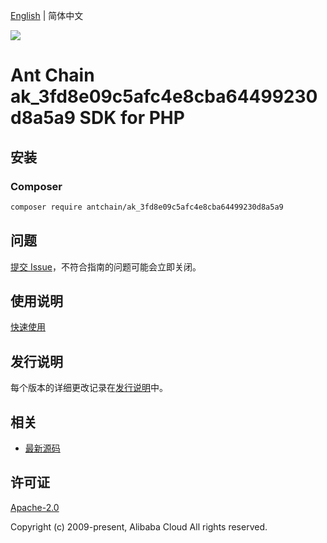 [English](README.md) | 简体中文

![](https://aliyunsdk-pages.alicdn.com/icons/AlibabaCloud.svg)

# Ant Chain ak_3fd8e09c5afc4e8cba64499230d8a5a9 SDK for PHP

## 安装

### Composer

```bash
composer require antchain/ak_3fd8e09c5afc4e8cba64499230d8a5a9
```

## 问题

[提交 Issue](https://github.com/alipay/antchain-openapi-prod-sdk/issues/new)，不符合指南的问题可能会立即关闭。

## 使用说明

[快速使用](https://github.com/alipay/antchain-openapi-prod-sdk)

## 发行说明

每个版本的详细更改记录在[发行说明](./ChangeLog.txt)中。

## 相关

* [最新源码](https://github.com/antchain-openapi-sdk-php)

## 许可证

[Apache-2.0](http://www.apache.org/licenses/LICENSE-2.0)

Copyright (c) 2009-present, Alibaba Cloud All rights reserved.
